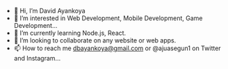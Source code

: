 - 👋 Hi, I’m David Ayankoya
- 👀 I’m interested in Web Development, Mobile Development, Game Development...
- 🌱 I’m currently learning Node.js, React.
- 💞️ I’m looking to collaborate on any website or web apps.
- 📫 How to reach me dbayankoya@gmail.com or @ajuasegun1 on Twitter and Instagram...

<!---
davidayankoya/davidayankoya is a ✨ special ✨ repository because its `README.md` (this file) appears on your GitHub profile.
You can click the Preview link to take a look at your changes.
--->
